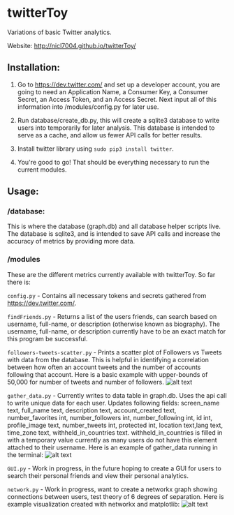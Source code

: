# twitterToy
Variations of basic Twitter analytics.

Website: http://nicl7004.github.io/twitterToy/

## Installation:

1. Go to https://dev.twitter.com/ and set up a developer account, you are going to need an Application Name, a Consumer Key, a Consumer Secret, an Access Token, and an Access Secret.  Next input all of this information into /modules/config.py for later use.

2. Run database/create_db.py, this will create a sqlite3 database to write users into temporarily for later analysis.  This database is intended to serve as a cache, and allow us fewer API calls for better results.

3. Install twitter library using `sudo pip3 install twitter`.

4. You're good to go! That should be everything necessary to run the current modules.


## Usage:

### /database:

This is where the database (graph.db) and all database helper scripts live.  The database is sqlite3, and is intended to save API calls and increase the accuracy of metrics by providing more data.

### /modules

These are the different metrics currently available with twitterToy. So far there is:

`config.py` - Contains all necessary tokens and secrets gathered from https://dev.twitter.com/.

`findFriends.py` - Returns a list of the users friends, can search based on username, full-name, or description (otherwise known as biography).  The username, full-name, or description currently have to be an exact match for this program be successful.

`followers-tweets-scatter.py` - Prints a scatter plot of Followers vs Tweets with data from the database.  This is helpful in identifying a correlation between how often an account tweets and the number of accounts following that account.
Here is a basic example with upper-bounds of 50,000 for number of tweets and number of followers.
![alt text](http://i.imgur.com/UHfsPpu.png)

`gather_data.py` - Currently writes to data table in graph.db.  Uses the api call to write unique data for each user. Updates following fields: screen_name text, full_name text, description text, account_created text, number_favorites int, number_followers int, number_following int, id int, profile_image text, number_tweets int, protected int, location text,lang text, time_zone text, withheld_in_countries text.  withheld_in_countries is filled in with a temporary value currently as many users do not have this element attached to their username. Here is an example of gather_data running in the terminal: ![alt text](http://i.imgur.com/dxCyjhC.png)

`GUI.py` - Work in progress, in the future hoping to create a GUI for users to search their personal friends and view their personal analytics.

`network.py` - Work in progress, want to create a networkx graph showing connections between users, test theory of 6 degrees of separation.
Here is example visualization created with networkx and matplotlib: ![alt text](http://i.imgur.com/4v8M9B7.png)
